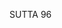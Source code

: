SUTTA 96

[^894]: MA: It had been an ancient practice among the brahmins to wander for alms even when they possessed great wealth.

[^895]: Although agriculture may seem a strange occupation for one described as a merchant, it should be understood that
the vessas not only ran the urban business enterprises, but also owned and supervised agrarian undertakings.

[^896]: Ariyañ kho ahañ brāhmaṇa lokuttarañ dhammañ purisassa sandhanañ paññāpemi.

[^897]: Attabhāvassa abhinibbatti: literally, "wherever the reconception of his individuality takes place."

